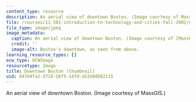 ```yaml
---
content_type: resource
description: An aerial view of downtown Boston. (Image courtesy of MassGIS.)
file: /courses/11-501-introduction-to-technology-and-cities-fall-2002/847d4fa2371826f514fda52e0db82115_11-501f02-th.jpg
file_type: image/jpeg
image_metadata:
  caption: An aerial view of downtown Boston. (Image courtesy of [MassGIS](http://www.mass.gov/mgis/).)
  credit: ''
  image-alt: Boston's downtown, as seen from above.
learning_resource_types: []
ocw_type: OCWImage
resourcetype: Image
title: Downtown Boston (thumbnail)
uid: 847d4fa2-3718-26f5-14fd-a52e0db82115
---
```

An aerial view of downtown Boston. (Image courtesy of MassGIS.)

